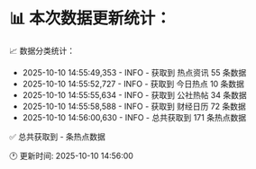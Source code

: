 📊 本次数据更新统计：
==========================

📈 数据分类统计：
- 2025-10-10 14:55:49,353 - INFO - 获取到 热点资讯 55 条数据
- 2025-10-10 14:55:52,727 - INFO - 获取到 今日热点 10 条数据
- 2025-10-10 14:55:55,634 - INFO - 获取到 公社热帖 34 条数据
- 2025-10-10 14:55:58,588 - INFO - 获取到 财经日历 72 条数据
- 2025-10-10 14:56:00,630 - INFO - 总共获取到 171 条热点数据

✅ 总共获取到 - 条热点数据

🕐 更新时间: 2025-10-10 14:56:00
